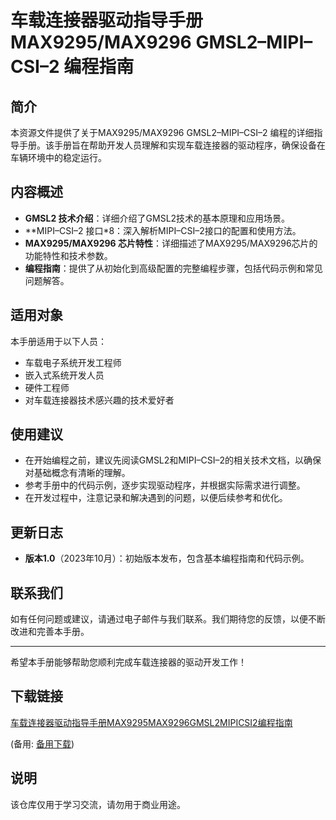 # 车载连接器驱动指导手册MAX9295/MAX9296 GMSL2–MIPI–CSI–2 编程指南

## 简介
本资源文件提供了关于MAX9295/MAX9296 GMSL2–MIPI–CSI–2 编程的详细指导手册。该手册旨在帮助开发人员理解和实现车载连接器的驱动程序，确保设备在车辆环境中的稳定运行。

## 内容概述
- **GMSL2 技术介绍**：详细介绍了GMSL2技术的基本原理和应用场景。
- **MIPI–CSI–2 接口*8：深入解析MIPI–CSI–2接口的配置和使用方法。
- **MAX9295/MAX9296 芯片特性**：详细描述了MAX9295/MAX9296芯片的功能特性和技术参数。
- **编程指南**：提供了从初始化到高级配置的完整编程步骤，包括代码示例和常见问题解答。

## 适用对象
本手册适用于以下人员：
- 车载电子系统开发工程师
- 嵌入式系统开发人员
- 硬件工程师
- 对车载连接器技术感兴趣的技术爱好者

## 使用建议
- 在开始编程之前，建议先阅读GMSL2和MIPI–CSI–2的相关技术文档，以确保对基础概念有清晰的理解。
- 参考手册中的代码示例，逐步实现驱动程序，并根据实际需求进行调整。
- 在开发过程中，注意记录和解决遇到的问题，以便后续参考和优化。

## 更新日志
- **版本1.0**（2023年10月）：初始版本发布，包含基本编程指南和代码示例。

## 联系我们
如有任何问题或建议，请通过电子邮件与我们联系。我们期待您的反馈，以便不断改进和完善本手册。

---

希望本手册能够帮助您顺利完成车载连接器的驱动开发工作！

## 下载链接
[车载连接器驱动指导手册MAX9295MAX9296GMSL2MIPICSI2编程指南](https://pan.quark.cn/s/3e9c3cd46657) 

(备用: [备用下载](https://pan.baidu.com/s/1YP95O1gcKBWLePsbsqfT6Q?pwd=1234))

## 说明

该仓库仅用于学习交流，请勿用于商业用途。
